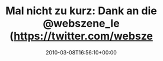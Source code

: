 ---
retweeted: false
source: <a href="http://twitter.com" rel="nofollow">Twitter Web Client</a>
entities:
  hashtags:
  - text: lsdug
    indices:
    - '73'
    - '79'
  symbols: []
  user_mentions:
  - name: Leipziger Webszene
    screen_name: webszene_le
    indices:
    - '31'
    - '43'
    id_str: '56654474'
    id: '56654474'
  urls: []
display_text_range:
- '0'
- '88'
favorite_count: '0'
id_str: '10178585551'
truncated: false
retweet_count: '0'
id: '10178585551'
created_at: Mon Mar 08 16:56:10 +0000 2010
favorited: false
full_text: 'Mal nicht zu kurz: Dank an die [@webszene_le](https://twitter.com/webszene_le)
  fürs flotte weiterpushen der #lsdug Updates.'
lang: de
tags:
- lsdug
- pesos/twitter
date: '2010-03-08T16:56:10+00:00'
src: https://twitter.com/bascht/status/10178585551
original_url: https://twitter.com/bascht/status/10178585551
type: twitter_tweet
text: 'Mal nicht zu kurz: Dank an die [@webszene_le](https://twitter.com/webszene_le)
  fürs flotte weiterpushen der #lsdug Updates.'
title: 'Mal nicht zu kurz: Dank an die @webszene_le (https://twitter.com/websze'

---